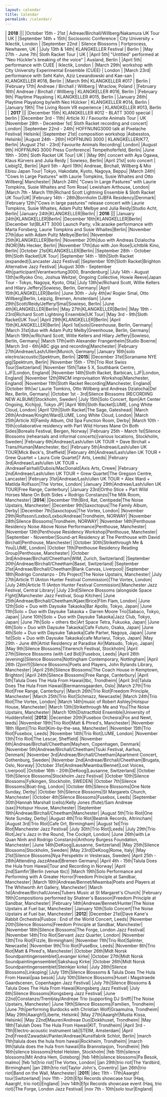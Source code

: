 ```yaml
---
layout: calendar
title: Calendar
permalink: /calendar/
---
```


| **2018** |||
|October 15th - 21st | Adreae/Birchall/Willberg/Nakamura UK Tour | UK |
|September 14th + 15th| Sociosonic Conference | City University + Iklectik, London |
|September 22nd | Silence Blossoms | Fortprocess, Newhaven, UK |
|July 13th & 14th| KLANGKELLER Festival | Berlin |
|May 27th - June 7th| Sloth Racket Tour | UK |
|April 5th| "Untitled" performed at "Neo Hückler's breaking of the voice" | Ausland, Berlin |
|April 5th| performance with CUEE | Iklectik, London |
|March 29th| workshop with City University Experimental Ensemble (CUEE) | London |
|March 23rd| performance with Seht Kahn, Aziz Lewandowski and Kae-san | KLANGKELLER #018, Berlin |
|March 9th| KLANGKELLER #017 | Berlin |
|February 17th| Andreae / Birchall / Willberg | Wraclow, Poland |
|February 16th| Andreae / Birchall / Willberg | KLANGKELLER #016, Berlin |
|February 9th|  Playtime Playalong | KLANGKELLER #015, Berlin |
|January 26th| Playtime Playalong by/with Neo Hülcker | KLANGKELLER #014, Berlin |
|January 19th|  The Living Room VR experience | KLANGKELLER #013, Berlin |
| **2017** |||
|December 15th| KLANGKELLER #012 - BLATT 3000 special | berlin |
|December 3rd - 11th| Article XI / Favourite Animals Tour | UK
|November 28th - December 1st| Sloth Racket recording and concert| London|
|September 22nd - 24th| HOFFNUNG3000 talk at Pixelache Festival| Helsinki|
|September 21st| composition workshop |Asbesstos, Helsinki|
|August 24th - 26th| HOFFNUNG 3000 | KLANGKELLER/K77, Berlin|
|August 21st - 23rd| Favourite Animals Recording| London|
|August 9th| HOFFNUNG 3000 Press Conference| Tempelhoferfeld, Berlin|
|June 19th - 30th| Sloth Racket UK Tour| UK |
|May 9th| concert with Aya Ogawa, Klaus Kürvers and Julia Reidy  | Sowieso, Berlin|
|April 21st| solo concert | Liebig12, Berlin|
|April 5th - April 19th| Andreae, Birchall, Willberg & Mio Ebisu Japan Tour| Tokyo, Hakodate, Kyoto, Nagoya, Beppu|
|March 24th| "Cows In Large Pastures" with Laurie Tompkins, Susie Whaites and Otto Willberg| Manchester|
|March 24th| "Cows In Large Pastures" with Laurie Tompkins, Susie Whaites and Tom Rose| Lewisham Arthouse, London|
|March 7th - March 11th|Richard Scott Lightning Ensemble & Sloth Racket UK Tour|UK|
|February 14th - 28th|Bornholm DJBFA Residency|Denmark|
|February 12th|"Cows in large pastures" release concert with Laurie Tompkins, Susie Whaites, Adam Pultz Melbye and Julia Reidy|Studio Acht, Berlin|
|January 24th|KLANGKELLER|Berlin|
| **2016** |||
|January 24th|KLANGKELLER|Berlin|
|December 16th|KLANGKELLER|Berlin|
|December 1st|BLATT 3000 Launch Party, v3k:araoke performance with Marta Forsberg, Laurie Tompkins and Susie Whaites|Berlin|
|November 27th|duo with Adam Pultz Melbye|Berlin|
|November 25th|KLANGKELLER|Berlin|
|November 20th|duo with Andreas Dzialocha (NOR)|Ms Hecker, Berlin|
|November 17th|duo with Jon Rose|Lichtblik Kino, Berlin|
|October 21st|KLANGKELLER|Berlin|
|September 28th - October 9th|Sloth Racket|UK Tour|
|September 14th - 18th|Sloth Racket (expanded)|Lancaster Jazz Festival|
|September 10th|Sloth Racket|Brighton Alternative Jazz Festival|
|August 30th - September 4th|participant|Verantwortung3000, Brandenburg|
|July 14th - August 13th|w/Ryoko Ono, Joshua Weitzel, Ongoing Collective, Howie Reeve|Japan Tour - Tokyo, Nagoya, Kyoto, Oita|
|July 13th|w/Richard Scott, Willie Kellers and Hilary Jeffery|Sowieso, Berlin, Germany|
|April 15th|KLANGKELLER|Berlin|
|June 30th - July 4th|w/ Rogier Smal, Otto Willberg|Berlin, Leipzig, Bremen, Amsterdam|
|June 29th|Scott/Reidy/Jeffery/Smal|Sowieso, Berlin|
|June 4th|KLANGKELLER|Berlin|
|May 27th|KLANGKELLER|Berlin|
|May 19th - 23rd|Richard Scott Lightning Ensemble|UK Tour|
|May 3rd - 9th|Sloth Racket|UK Tour|
|April 29th|KLANGKELLER|Berlin|
|April 15th|KLANGKELLER|Berlin|
|April 1st|solo|Greenhouse, Berlin, Germany|
|March 31st|duo with Adam Pultz Melby|Greenhouse, Berlin, Germany|
|March 19th|w/Richard Scott, Willie Kellers and Hilary Jeffery|Sowieso, Berlin, Germany|
|March 17th|with Alexander Frangenheim|Studio Boerne|
|March 3rd - 6th|ABC gigs and recording|Manchester|
|February 27th|Andreae/Lash/Ullen|Munich, Germany|
|January 16th|solo electro/acoustic|Spektrum, Berlin|
|**2015**|
|December 31st|Soramame NYE gig|Spektrum, Berlin|
|November 15th - 17th|Trio Riot Swiss Tour|Switzerland|
|November 15th|Take 5 X, Southbank Centre, LJF|London, England|
|November 14th|Sloth Racket, Barbican, LJF|London, England|
|November 12th|RNCM improvisation Workshop|Manchester, England|
|November 11th|Sloth Racket Recording|Manchester, England|
|October 9th|w/ Laurie Tomkins, Otto Willberg and Andreas Dzialocha|Del Rex, Berlin, Germany|
|October 1st - 3rd|Silence Blossoms (RECORDING NEW ALBUM)|Stockholm, Sweden|
|July 15th|Solo Concert, 8pm|Art Center Ongoing, Kichijoji, Tokyo JP|
|April 16th|Sloth Racket|LUME, Long White Cloud, London|
|April 12th|Sloth Racket|The Sage, Gateshead|
|March 26th|Andreae/Knight/Ward|LUME, Long White Cloud, London|
|March 25th|Article XI|Family Album, Old Spa Function Room, Derby|
|March 10th - 15th|collaborative residency with Part Wild Horses Mane On Both Sides|Borealis Festival, Bergen, Norway|
|February 25th - March 1st|Silence Blossoms (rehearsals and informal concerts)|various locations, Stockholm, Sweden|
|February 6th|Andreae/Lash/ullen UK TOUR + Dave Birchall + Trans/Human|Manchester, tbc|
|February 5th|Andreae/Lash/ullen UK TOUR|Mick Beck's, Sheffield|
|February 4th|Andreae/Lash/ullen UK TOUR + Grew Quartet + Laura Cole Quartet|7 Arts, Leeds|
|February 3rd|Andreae/Lash/ullen UK TOUR + /AndreaeFairhall/Dubois/MacDonald|Axis Arts, Crewe|
|February 2nd|Andreae/Lash/ullen UK TOUR + Grew Quartet|The Gregson Centre, Lancaster|
|February 31st|Andreae/Lash/ullen UK TOUR + Alex Ward + Matilda Rolfsson|The Vortex, London|
|January 29th|Andreae/Lash/ullen UK TOUR|Free Range, Canterbury|
|January 23rd|Ortho Stice + Part Wild Horses Mane On Both Sides + Rodrigo Constanzo|The Milk Room, Manchester|
|**2014**|
|December 11th|Bird, Rat, Centipede|The Noise Upstairs, Manchester|
|December 9th|Saxoctopus|The Family Album, Derby|
|December 7th|Saxoctopus|The Vortex, London|
|November 29th|Rolfsson/Loxbo/Loxbo/Andreae|Trondheim, NORWAY|
|November 28th|Silence Blossoms|Trondheim, NORWAY|
|November 14th|Penthouse Residency Noise Above Noise Performance|Penthouse, Manchester|
|November 13th|Penthouse Residency Workshop|Penthouse, Manchester|
|September - November|Sound-art Residency at The Penthouse with David Birchall|Penthouse, Manchester|
|October 30th|Strikethrough Me & You|LUME, London|
|October 11th|Penthouse Residency Reading Group|Penthouse, Manchester|
|October 3rd|Andreae/Birchall/Cheetham|WIM, Zurich, Switzerland|
|September 30th|Andreae/Birchall/Cheetham|Basel, Switzerland|
|September 21st|Andreae/Birchall/Cheetham|Blank Canvas, Liverpool|
|September 18th|Rodrigo Constanzo - Dfs Project|The Noise Upstairs, Manchester|
|July 27th|Article 11 (Anton Hunter Festival Commission)|The Vortex, London|
|July 24th|Article 11 (Anton Hunter Festival Commission)|Manchester Jazz Festival, Central Library|
|July 23rd|Silence Blossoms (alongside Space F!ght)|Manchester Jazz Festival, Soup Kitchen|
|June 25th|Andreae/Birchall/Cheetham/Kjaer/Brice|Flim Flam, London|
|June 12th|Solo + Duo with Daysuke Takaoka|Bar Apollo, Tokyo, Japan|
|June 11th|Solo + Duo with Daysuke Takaoka + Darren Moore Trio|Sabaco, Tokyo, Japan|
|June 10th|Solo + Duo with Daysuke Takaoka|Jazz Club, Tokyo, Japan|
|June 7th|Solo + others tbc|Art Space Tetra, Fukuoka, Japan|
|June 6th|Solo + Duo with Daysuke Takaoka|Cafe Futuro, Osaka, Japan|
|June 4th|Solo + Duo with Daysuke Takaoka|Cafe Parlwr, Nagoya, Japan|
|June 1st|Solo + Duo with Daysuke Takaoka|cafe Muriwui, Tokyo, Japan|
|May 29th - June 4th|Artist Residency at Paradise Air|Matsudo, Tokyo, Japan|
|May 9th|Silence Blossoms|Titwrench Festival, Stockholm|
|April 27th|Silence Blossoms (with Led Bid)|Fusebox, Leeds|
|April 26th (evening)|Silence Blossoms|Nottingham Contemporary, Nottingham|
|April 26th (2pm!!)|Silence Blossoms|Poets and Players, John Rylands Library, Manchester|
|April 25th|Silence Blossoms|The Coach House in Kemptown, Brighton|
|April 24th|Silence Blossoms|Free Range, Canterbury|
|April 5th|Talula Does The Hula From Hawaii|tbc, Trondheim|
|April 3rd|Talula Does The Hula From Hawaii|Biermannsgaarden, Oslo|
|March 27th|Trio Riot|Free Range, Canterbury|
|March 26th|Trio Riot|Freedom Principle, Manchester|
|March 25th|Trio Riot|Schmazz, Newcastle|
|March 24th|Trio Riot|The Vortex, London|
|March 14th|music of Robert Ashley|Hotspur House, Manchester|
|March 13th|Strikethrough Me and You|The Noise Upstairs, Manchester|
|March 10th|Distractfold Ensemble|University of Huddersfield|
|**2013**|
|December 20th|Fusebox Orchesra|Fox and Newt, leeds|
|November 19th|Trio Riot|Matt & Phred's, Manchester|
|November 18th (6pm)|Trio Riot|Kim-by-the-sea, Manchester|
|November 15th|Trio Riot|Fusebox, Leeds|
|November 14th|Trio Riot|LUME, London|
|November 13th|Trio Riot|The Lescar, Sheffield|
|November 6th|Andreae/Birchall/Cheetham|Mayhem, Copenhagen, Denmark|
|November 5th|Andreae/Birchall/Cheetham|Tsuki Festival, Aarhus, Denmark|
|November 3rd|Andreae/Birchall/Cheetham|Apartment Concert, Gothenburg, Sweden|
|November 2nd|Andreae/Birchall/Cheetham|Brugata, Oslo, Norway|
|October 31st|Andreae/Mwamba/Bennet|Lost Voices, Liverpool|
|October 16th - 20th|DeKoog|Lausanne, Switzerland|
|October 15th|Silence Blossoms|Stockholm Jazz Festival|
|October 10th|Silence Blossoms|Fylkingen, Stockholm, SWEDEN|
|October 7th|Silence Blossoms|Boat-ting, London|
|October 6th|Silence Blossoms|One Note Sunday, Derby|
|October 5th|Silence Blossoms|St Margarets Church, Manchester|
|October 4th|Silence Blossoms|Fusebox, Leeds|
|September 30th|Hannah Marshall (cello)/Kelly Jones (flute)/Sam Andreae (sax)|Hotspur House, Manchester|
|September 19th|Andreae/Birchall/Cheetham|Manchester|
|August 5th|Trio Riot|One Note Sunday, Derby|
|August 4th|Trio RIot|Beatnik Records, Altrincham|
|August 3rd|Trio RIot|Cafe Ort, Birmingham|
|August 1st|Trio RIot|Manchester Jazz Festival|
|July 30th|Trio RIot|Leeds|
|July 29th|Trio RIot|Jez's Jazz in the Round, The Cockpit, London|
|June 26th|with Le Quan Ninh and Rodrigo Constanzo|Anthony Burgess Foundation, Manchester|
|June 14th|DeKoog|Lausanne, Switzerland|
|May 25th|Silence Blossoms|Stockholm, Sweden|
|May 23rd|DeKoog|Rome, Italy|
|May 21st|Silence Blossoms|Nya Perspektiv in Vesteraas, Sweden|
|April 25th - 28th|Attending JazzAhead|Bremen Germany|
|April 4th - 15th|Talula Does the Hula from Hawaii|Tour and Recording in Norway|
|April 2nd|Samfin'|Berlin (venue tbc)|
|March 19th|Solo Performance and Performing with A Greater Horror|Freedom Principle at Sandbar, Manchester|
|March 16th|Andreae/Bennet/Mwamba|Poets and Players at The Whitworth Art Gallery, Manchester|
|March 1st|Andreae/Birchall/Jones|Tubers Music at St Margaret's Church|
|February 19th|Compositions performed by Shatner's Bassoon|Freedom Principle at Sandbar, Manchester|
|February 14th|Andreae/Bennet/Hunter|The Noise Upstairs at Fuel bar, Manchester|
|January 10th|Solo Concert|The Noise Upstairs at Fuel bar, Manchester|
|**2012**|
|December 21st|Dave Kane's Rabbit Orchestra|Fusbox : End of the World Concert, Leeds|
|November 20th|Silence Blossoms|Freedom Principle at Sandbar, Manchester|
|November 18th|Silence Blossoms|The Forge, London Jazz Festival|
|November 14th|Trio Riot|Servant Jazz Quarter, London|
|November 13th|Trio Riot|Fizzle, Birmingham|
|November 11th|Trio Riot|Splinter, Newcastle|
|November 9th|Trio Riot|FuseBox, Leeds|
|November 8th|Trio Riot|Matt & Phred's, Manchester|
|October 26th|Midt Norsk Soundpaintingensemblet|Levanger kirke|
|October 27th|Midt Norsk Soundpaintingensemblet|Sakshaug Kirke|
|October 26th|Midt Norsk Soundpaintingensemblet|Steinkjer kirke|
|July 26th|Silence Blossoms|Linkoping|
|July 13th|Silence Blossoms & Talula Does The Hula From Hawaii|paa besok|
|July 10th|Silence Blossoms|Huset i Magstraede Gaardscenen, Copenhagen Jazz Festival|
|July 7th|Silence Blossoms & Talula Does The Hula From Hawaii|Kongsberg Jazz Festival|
|July 6th|Silence Blossoms|Kongsberg Jazz Festival|
|June 22nd|Constanzo/Tremblay/Andreae Trio (supporting DJ Sniff)|The Noise Upstairs, Manchester|
|June 19th|Silence Blossoms|Familien, Trondheim|
|June 7th|performing Burdocks with Christian Wolf|Graamulna, Trondheim|
|May 29th|Aaargh!|Liberte, Helsinki|
|May 27th|Aaargh!|Musta Kissa, Helsinki|
|May 22nd|Maurer/Andreae Duo|Dokkhuset, Trondheim|
|May 18th|Talulah Does The Hula From Hawaii|KIT, Trondheim|
|April 3rd - 11th|Electro-acoustic instrument lab|STEIM, Amsterdam|
|April 2nd|Freed/Zawadski/Panter/Andreae|Kunstfabrik Schlot, Berlin|
|march 11th|talula does the hula from hawaii|Rockheim, Trondheim|
|march 9th|talula does the hula from hawaii|Illa Brannstasjon, Trondheim|
|feb 16th|silence blossoms|Hotel Helsten, Stockholm|
|feb 15th|silence blossoms|Mit Andra Hem, Goteborg|
|feb 14th|silence blossoms|Pa Besok, malmo|
|feb 1st|trio riot|The Vortex, London|
|jan 29th|trio riot|The Yardbird, Birmingham|
|jan 28th|trio riot|Taylor John's, Coventry|
|jan 26th|trio riot|Band on the Wall, Manchester|
|**2011**|
|dec 11th - 17th|Aaargh! tour|Switzerland|
|nov 11th - 20th|Efpi Records showcase tour (Haq, Aaargh!, trio riot)|England|
|nov 14th|Efpi Records showcase event (Haq, trio riot)|The Forge, London Jazz Festival|
|nov 7th - 10th|solo tour|England|
